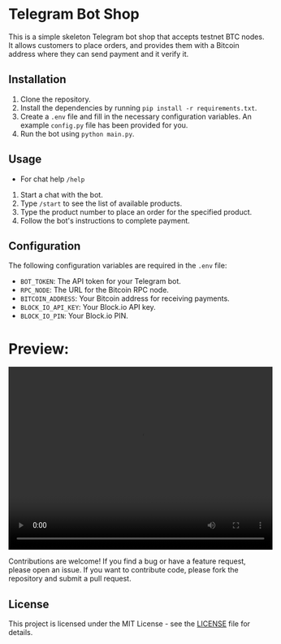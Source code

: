 # Telegram Bot Shop

This is a simple skeleton Telegram bot shop that accepts testnet BTC nodes. It allows customers to place orders, and provides them with a Bitcoin address where they can send payment and it verify it.

## Installation

1. Clone the repository.
2. Install the dependencies by running `pip install -r requirements.txt`.
3. Create a `.env` file and fill in the necessary configuration variables. An example `config.py` file has been provided for you.
4. Run the bot using `python main.py`.

## Usage

-   For chat help `/help`

1. Start a chat with the bot.
2. Type `/start` to see the list of available products.
3. Type the product number to place an order for the specified product.
4. Follow the bot's instructions to complete payment.

## Configuration

The following configuration variables are required in the `.env` file:

-   `BOT_TOKEN`: The API token for your Telegram bot.
-   `RPC_NODE`: The URL for the Bitcoin RPC node.
-   `BITCOIN_ADDRESS`: Your Bitcoin address for receiving payments.
-   `BLOCK_IO_API_KEY`: Your Block.io API key.
-   `BLOCK_IO_PIN`: Your Block.io PIN.

# Preview:

<video src="./assets/preview.mp4 " width="520" height="360" controls preload></video>

Contributions are welcome! If you find a bug or have a feature request, please open an issue. If you want to contribute code, please fork the repository and submit a pull request.

## License

This project is licensed under the MIT License - see the [LICENSE](LICENSE) file for details.
